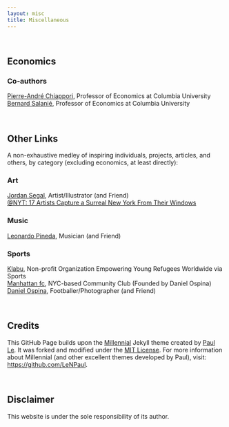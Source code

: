```yaml
---
layout: misc
title: Miscellaneous
---
```


<br>

## Economics

### Co-authors
<a href="http://www.columbia.edu/~pc2167/" target="_blank" rel="noopener noreferrer">Pierre-André Chiappori</a>, Professor of Economics at Columbia University  
<a href="http://bsalanie.com/" target="_blank" rel="noopener noreferrer">Bernard Salanié</a>, Professor of Economics at Columbia University

<br>

## Other Links
A non-exhaustive medley of inspiring individuals, projects, articles, and others, by category (excluding economics, at least directly):

### Art  
<a href="https://www.jmsegal.com/" target="_blank" rel="noopener noreferrer">Jordan Segal</a>, Artist/Illustrator (and Friend)  
<a href="https://www.nytimes.com/interactive/2020/04/16/nyregion/coronavirus-nyc-illustrators-window.html" target="_blank" rel="noopener noreferrer">@NYT: 17 Artists Capture a Surreal New York From Their Windows</a>

### Music  
<a href="http://leonardopinedag.com/index.php" target="_blank" rel="noopener noreferrer">Leonardo Pineda</a>, Musician (and Friend)

### Sports  
<a href="https://klabu.org/" target="_blank" rel="noopener noreferrer">Klabu</a>, Non-profit Organization Empowering Young Refugees Worldwide via Sports  
<a href="http://mnhttnfc.com/" target="_blank" rel="noopener noreferrer">Manhattan fc</a>, NYC-based Community Club (Founded by Daniel Ospina)  
<a href="https://www.dannyospina.com/" target="_blank" rel="noopener noreferrer">Daniel Ospina</a>, Footballer/Photographer (and Friend)  

<br> 

## Credits  
This GitHub Page builds upon the 
<a href="https://lenpaul.github.io/Millennial/" target="_blank" rel="noopener noreferrer">Millennial</a>
Jekyll theme created by 
<a href="https://www.lenpaul.com/" target="_blank" rel="noopener noreferrer">Paul Le</a>.
It was forked and modified under the 
<a href="http://choosealicense.com/licenses/mit/" target="_blank" rel="noopener noreferrer">MIT License</a>. 
For more information about Millennial (and other excellent themes developed by Paul), visit: 
<a href="https://github.com/LeNPaul" target="_blank" rel="noopener noreferrer">https://github.com/LeNPaul</a>.

<br>

## Disclaimer
This website is under the sole responsibility of its author.

